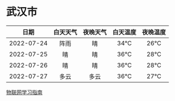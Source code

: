 # 武汉市
|日期|白天天气|夜晚天气|白天温度|夜晚温度|
|:--:|:--:|:--:|:--:|:--:|
|2022-07-24|阵雨|晴|34℃|26℃|
|2022-07-25|晴|晴|36℃|28℃|
|2022-07-26|晴|晴|36℃|28℃|
|2022-07-27|多云|多云|36℃|27℃|
 
[物联网学习指南](http://doc.lziqi.top/IoT)
